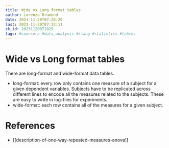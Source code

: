 ```yaml
---
title: Wide vs Long format tables
author: Lorenzo Drumond
date: 2023-11-20T07:28:29
last: 2023-11-20T07:33:11
zk_id: 20231120072829
tags: #coursera #data_analysis #rlang #statistics #tables
---
```



# Wide vs Long format tables
There are long-format and wide-format data tables.
- long-format: every row only contains one measure of a subject for a given dependent variables. Subjects have to be replicated across different lines to encode all the measures related to the subjects. These are easy to write in log-files for experiments.
- wide-format: each row contains all of the measures for a given subject.

# References
- [[description-of-one-way-repeated-measures-anova]]

